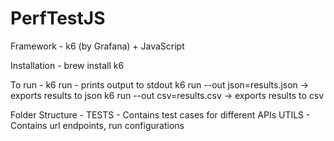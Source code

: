 # PerfTestJS

Framework  - k6 (by Grafana) + JavaScript 

Installation - 
brew install k6

To run -
k6 run <fileName> - prints output to stdout
k6 run <fileName> --out json=results.json -> exports results to json
k6 run <fileName> --out csv=results.csv -> exports results to csv

Folder Structure - 
TESTS - Contains test cases for different APIs
UTILS - Contains url endpoints, run configurations
